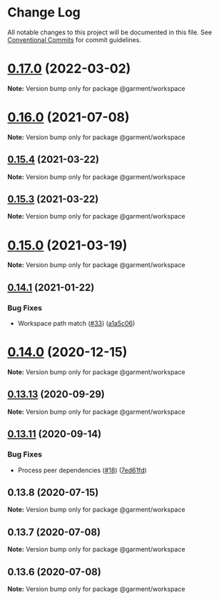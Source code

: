 # Change Log

All notable changes to this project will be documented in this file.
See [Conventional Commits](https://conventionalcommits.org) for commit guidelines.

# [0.17.0](https://github.com/Farfetch/garment/compare/v0.16.3...v0.17.0) (2022-03-02)

**Note:** Version bump only for package @garment/workspace





# [0.16.0](https://github.com/Farfetch/garment/compare/v0.15.4...v0.16.0) (2021-07-08)

**Note:** Version bump only for package @garment/workspace





## [0.15.4](https://github.com/Farfetch/garment/compare/v0.15.0...v0.15.4) (2021-03-22)

**Note:** Version bump only for package @garment/workspace





## [0.15.3](https://github.com/Farfetch/garment/compare/v0.15.0...v0.15.3) (2021-03-22)

**Note:** Version bump only for package @garment/workspace





# [0.15.0](https://github.com/Farfetch/garment/compare/v0.14.6...v0.15.0) (2021-03-19)

**Note:** Version bump only for package @garment/workspace





## [0.14.1](https://github.com/Farfetch/garment/compare/v0.14.0...v0.14.1) (2021-01-22)


### Bug Fixes

* Workspace path match ([#33](https://github.com/Farfetch/garment/issues/33)) ([a1a5c06](https://github.com/Farfetch/garment/commit/a1a5c06bb6ccdb67645f4a8fc4d349c7b11dd85c))





# [0.14.0](https://github.com/Farfetch/garment/compare/v0.13.14...v0.14.0) (2020-12-15)

**Note:** Version bump only for package @garment/workspace





## [0.13.13](https://github.com/Farfetch/garment/compare/v0.13.12...v0.13.13) (2020-09-29)

**Note:** Version bump only for package @garment/workspace





## [0.13.11](https://github.com/Farfetch/garment/compare/v0.13.10...v0.13.11) (2020-09-14)


### Bug Fixes

* Process peer dependencies ([#18](https://github.com/Farfetch/garment/issues/18)) ([7ed61fd](https://github.com/Farfetch/garment/commit/7ed61fdc0b9a7050251992f26b5f20695c4f5c57))





## 0.13.8 (2020-07-15)

**Note:** Version bump only for package @garment/workspace





## 0.13.7 (2020-07-08)

**Note:** Version bump only for package @garment/workspace





## 0.13.6 (2020-07-08)

**Note:** Version bump only for package @garment/workspace
